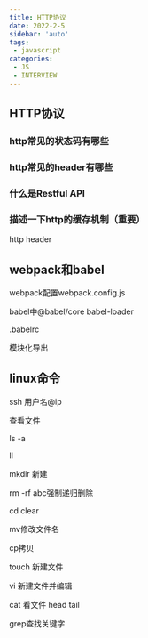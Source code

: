 ```yaml
---
title: HTTP协议
date: 2022-2-5
sidebar: 'auto'
tags:
 - javascript
categories:
 - JS
 - INTERVIEW
---
```


## HTTP协议

### http常见的状态码有哪些



### http常见的header有哪些



### 什么是Restful API



### 描述一下http的缓存机制（重要）



http header



## webpack和babel

webpack配置webpack.config.js

babel中@babel/core babel-loader

.babelrc

模块化导出



## linux命令

ssh 用户名@ip

查看文件

ls -a

ll

mkdir 新建

rm -rf abc强制递归删除

cd clear

mv修改文件名

cp拷贝

touch 新建文件

vi 新建文件并编辑

cat 看文件 head tail

grep查找关键字